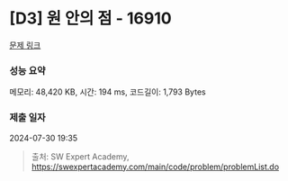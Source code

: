 # [D3] 원 안의 점 - 16910 

[문제 링크](https://swexpertacademy.com/main/code/problem/problemDetail.do?contestProbId=AYcllbDqUVgDFASR) 

### 성능 요약

메모리: 48,420 KB, 시간: 194 ms, 코드길이: 1,793 Bytes

### 제출 일자

2024-07-30 19:35



> 출처: SW Expert Academy, https://swexpertacademy.com/main/code/problem/problemList.do